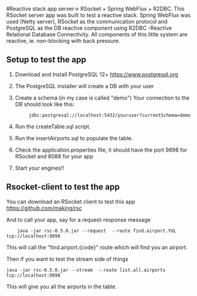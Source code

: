 #Reactive stack app server-> RSocket + Spring WebFlux + R2DBC.
This RSocket server app was built to test a reactive stack. Spring WebFlux was used (Netty server), RSocket as the communication protocol and PostgreSQL as the DB reactive component using R2DBC -Reactive Relational Database Connectivity.
All components of this little system are reactive, ie. non-blocking with back pressure.

## Setup to test the app
1. Download and Install PostgreSQL 12+ https://www.postgresql.org
1. The PostgreSQL installer will create a DB with your user 
1. Create a schema (in my case is called "demo")
 Your connection to the DB should look like this:

            jdbc:postgresql://localhost:5432/youruser?currentSchema=demo 
1. Run the createTable.sql script. 
1. Run the insertAirports.sql to populate the table. 
1. Check the application.properties file, it should have the port 9898 for RSocket and 8088 for your app
1. Start your engines!!

## Rsocket-client to test the app
You can download an RSocket client to test this app
https://github.com/making/rsc 

And to call your app, say for a request-response message

        java -jar rsc-0.5.0.jar --request  --route find.airport.YUL   tcp://localhost:9898

This will call the "find.airport.{code}" route which will find you an airport. 

Then if you want to test the stream side of things

    java -jar rsc-0.5.0.jar --stream  --route list.all.airports   tcp://localhost:9898

This will give you all the airports in the table. 
